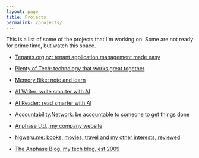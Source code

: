```yaml
---
layout: page
title: Projects
permalink: /projects/
---
```


This is a list of some of the projects that I'm working on:
Some are not ready for prime time, but watch this space.

* [Tenants.org.nz: tenant application management made easy](https://tenants.org.nz)
* [Plenty of Tech: technology that works great together](https://plentyof.tech)
* [Memory Bike: note and learn](https://memory.bike)
* [AI Writer: write smarter with AI](https://aiwriter.xyz)
* [AI Reader: read smarter with AI](https://aireader.xyz)
* [Accountability.Network: be accountable to someone to get things done](https://accountability.network)

* [Anphase Ltd., my company website](https://anphase.co.nz)
* [Ngweru.me: books, movies, travel and my other interests, reviewed](https://ngweru.me)
* [The Anphase Blog, my tech blog, est 2009](https://anphase.com)
